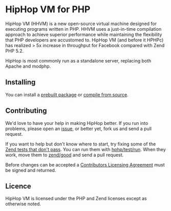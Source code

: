 # HipHop VM for PHP

HipHop VM (HHVM) is a new open-source virtual machine designed for executing programs written in PHP. HHVM uses a just-in-time compilation approach to achieve superior performance while maintaining the flexibility that PHP developers are accustomed to. HipHop VM (and before it HPHPc) has realized > 5x increase in throughput for Facebook compared with Zend PHP 5.2.

HipHop is most commonly run as a standalone server, replacing both Apache and modphp.

## Installing

You can install a [prebuilt package](https://github.com/facebook/hiphop-php/wiki#installing-pre-built-packages-for-hhvm) or [compile from source](https://github.com/facebook/hiphop-php/wiki#building-hhvm).

## Contributing

We'd love to have your help in making HipHop better. If you run into problems, please open an [issue](http://github.com/facebook/hiphop-php/), or better yet, fork us and send a pull request.

If you want to help but don't know where to start, try fixing some of the [Zend tests that don't pass](https://github.com/facebook/hiphop-php/tree/master/hphp/test/zend/bad). You can run them with [hphp/test/run](https://github.com/facebook/hiphop-php/blob/master/hphp/test/run). When they work, move them to [zend/good](https://github.com/facebook/hiphop-php/tree/master/hphp/test/zend/good) and send a pull request.

Before changes can be accepted a [Contributors Licensing Agreement](http://developers.facebook.com/opensource/cla) must be signed and returned.

## Licence

HipHop VM is licensed under the PHP and Zend licenses except as otherwise noted.
